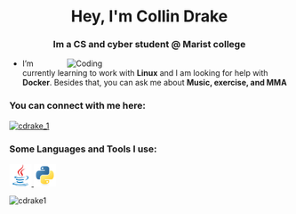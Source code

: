 
<h1 align="center">Hey, I'm Collin Drake</h1>
<h3 align="center">Im a CS and cyber student @ Marist college </h3>
<img align="right" alt="Coding" width="400" src="https://media4.giphy.com/media/nyNS6Cfrnkdj2/200.gif">

- I’m currently learning to work with **Linux** and I am looking for help with **Docker**. Besides that, you can ask me about **Music, exercise, and MMA**

<h3 align="left">You can connect with me here:</h3>
<p align="left">
<a href="https://www.linkedin.com/in/cdrake77/" target="blank"><img align="center" src="https://raw.githubusercontent.com/rahuldkjain/github-profile-readme-generator/master/src/images/icons/Social/linkedin.svg" alt="cdrake_1" height="30" width="40" /></a>
</p>

<h3 align="left">Some Languages and Tools I use:</h3>
<p align="left"> <a href="https://www.java.com" target="_blank" rel="noreferrer"> <img src="https://raw.githubusercontent.com/devicons/devicon/master/icons/java/java-original.svg" alt="java" width="40" height="40"/> </a> <a href="https://www.python.org" target="_blank" rel="noreferrer"> <img src="https://raw.githubusercontent.com/devicons/devicon/master/icons/python/python-original.svg" alt="python" width="40" height="40"/> </a> </p>

<p><img align="left" src="https://github-readme-stats.vercel.app/api/top-langs?username=cdrake1&show_icons=true&theme=tokyonight&title_color=0061ff&text_color=0056d6&locale=en&layout=compact" alt="cdrake1" /></p>

